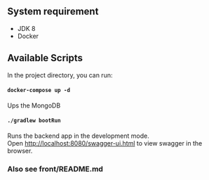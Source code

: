 ## System requirement

- JDK 8
- Docker

## Available Scripts

In the project directory, you can run:

#### `docker-compose up -d`

Ups the MongoDB

#### `./gradlew bootRun`

Runs the backend app in the development mode.<br>
Open [http://localhost:8080/swagger-ui.html](http://localhost:8080/swagger-ui.html) to view swagger in the browser.

### Also see front/README.md